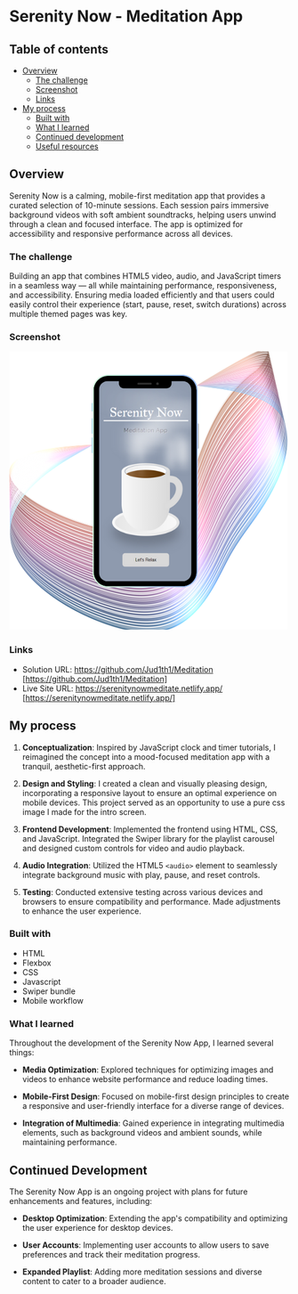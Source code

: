 # Serenity Now - Meditation App

## Table of contents

- [Overview](#overview)
  - [The challenge](#the-challenge)
  - [Screenshot](#screenshot)
  - [Links](#links)
- [My process](#my-process)
  - [Built with](#built-with)
  - [What I learned](#what-i-learned)
  - [Continued development](#continued-development)
  - [Useful resources](#useful-resources)

## Overview

Serenity Now is a calming, mobile-first meditation app that provides a curated selection of 10-minute sessions. Each session pairs immersive background videos with soft ambient soundtracks, helping users unwind through a clean and focused interface. The app is optimized for accessibility and responsive performance across all devices.

### The challenge

Building an app that combines HTML5 video, audio, and JavaScript timers in a seamless way — all while maintaining performance, responsiveness, and accessibility. Ensuring media loaded efficiently and that users could easily control their experience (start, pause, reset, switch durations) across multiple themed pages was key.

### Screenshot

![](./assets/img/serenity.png)

### Links

- Solution URL: https://github.com/Jud1th1/Meditation [https://github.com/Jud1th1/Meditation]
- Live Site URL: https://serenitynowmeditate.netlify.app/ [https://serenitynowmeditate.netlify.app/]

## My process

1. **Conceptualization**: Inspired by JavaScript clock and timer tutorials, I reimagined the concept into a mood-focused meditation app with a tranquil, aesthetic-first approach.

2. **Design and Styling**: I created a clean and visually pleasing design, incorporating a responsive layout to ensure an optimal experience on mobile devices. This project served as an opportunity to use a pure css image I made for the intro screen.

3. **Frontend Development**: Implemented the frontend using HTML, CSS, and JavaScript. Integrated the Swiper library for the playlist carousel and designed custom controls for video and audio playback.

4. **Audio Integration**: Utilized the HTML5 `<audio>` element to seamlessly integrate background music with play, pause, and reset controls.

5. **Testing**: Conducted extensive testing across various devices and browsers to ensure compatibility and performance. Made adjustments to enhance the user experience.

### Built with

- HTML
- Flexbox
- CSS
- Javascript
- Swiper bundle
- Mobile workflow

### What I learned

Throughout the development of the Serenity Now App, I learned several things:

- **Media Optimization**: Explored techniques for optimizing images and videos to enhance website performance and reduce loading times.

- **Mobile-First Design**: Focused on mobile-first design principles to create a responsive and user-friendly interface for a diverse range of devices.

- **Integration of Multimedia**: Gained experience in integrating multimedia elements, such as background videos and ambient sounds, while maintaining performance.

## Continued Development

The Serenity Now App is an ongoing project with plans for future enhancements and features, including:

- **Desktop Optimization**: Extending the app's compatibility and optimizing the user experience for desktop devices.

- **User Accounts**: Implementing user accounts to allow users to save preferences and track their meditation progress.

- **Expanded Playlist**: Adding more meditation sessions and diverse content to cater to a broader audience.
